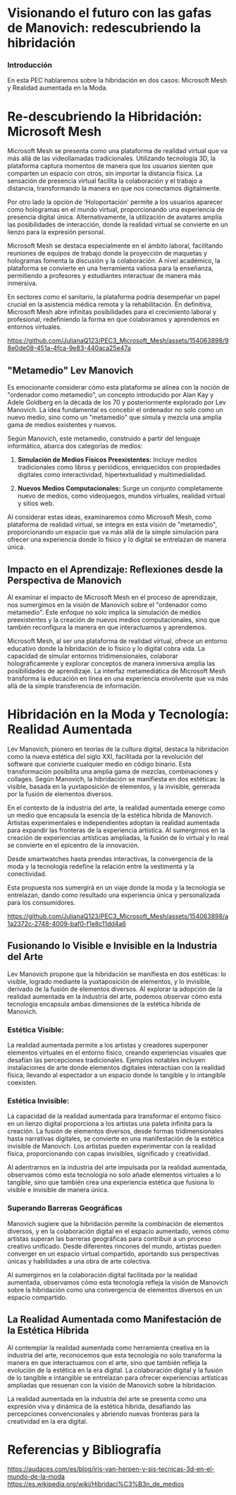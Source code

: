 # Visionando el futuro con las gafas de Manovich: redescubriendo la hibridación
### Introducción
En esta PEC hablaremos sobre la hibridación en dos casos: Microsoft Mesh y Realidad aumentada en la Moda.
# Re-descubriendo la Hibridación: Microsoft Mesh 

Microsoft Mesh se presenta como una plataforma de realidad virtual que va más allá de las videollamadas tradicionales. Utilizando tecnología 3D, la plataforma captura momentos de manera que los usuarios sienten que comparten un espacio con otros, sin importar la distancia física. La sensación de presencia virtual facilita la colaboración y el trabajo a distancia, transformando la manera en que nos conectamos digitalmente.

Por otro lado la opción de 'Holoportación' permite a los usuarios aparecer como hologramas en el mundo virtual, proporcionando una experiencia de presencia digital única. Alternativamente, la utilización de avatares amplía las posibilidades de interacción, donde la realidad virtual se convierte en un lienzo para la expresión personal.

Microsoft Mesh se destaca especialmente en el ámbito laboral, facilitando reuniones de equipos de trabajo donde la proyección de maquetas y hologramas fomenta la discusión y la colaboración. A nivel académico, la plataforma se convierte en una herramienta valiosa para la enseñanza, permitiendo a profesores y estudiantes interactuar de manera más inmersiva.

En sectores como el sanitario, la plataforma podría desempeñar un papel crucial en la asistencia médica remota y la rehabilitación. En definitiva, Microsoft Mesh abre infinitas posibilidades para el crecimiento laboral y profesional, redefiniendo la forma en que colaboramos y aprendemos en entornos virtuales.


https://github.com/JulianaQ123/PEC3_Microsoft_Mesh/assets/154063898/98e0de08-451a-4fca-9e83-440aca25e47a


## "Metamedio" Lev Manovich

Es emocionante considerar cómo esta plataforma se alinea con la noción de "ordenador como metamedio", un concepto introducido por Alan Kay y Adele Goldberg en la década de los 70 y posteriormente explorado por Lev Manovich. La idea fundamental es concebir el ordenador no solo como un nuevo medio, sino como un "metamedio" que simula y mezcla una amplia gama de medios existentes y nuevos.

Según Manovich, este metamedio, construido a partir del lenguaje informático, abarca dos categorías de medios:

1. **Simulación de Medios Físicos Preexistentes:** Incluye medios tradicionales como libros y periódicos, enriquecidos con propiedades digitales como interactividad, hipertextualidad y multimedialidad.

2. **Nuevos Medios Computacionales:** Surge un conjunto completamente nuevo de medios, como videojuegos, mundos virtuales, realidad virtual y sitios web.

Al considerar estas ideas, examinaremos cómo Microsoft Mesh, como plataforma de realidad virtual, se integra en esta visión de "metamedio", proporcionando un espacio que va más allá de la simple simulación para ofrecer una experiencia donde lo físico y lo digital se entrelazan de manera única.

## Impacto en el Aprendizaje: Reflexiones desde la Perspectiva de Manovich

Al examinar el impacto de Microsoft Mesh en el proceso de aprendizaje, nos sumergimos en la visión de Manovich sobre el "ordenador como metamedio". Este enfoque no solo implica la simulación de medios preexistentes y la creación de nuevos medios computacionales, sino que también reconfigura la manera en que interactuamos y aprendemos.

Microsoft Mesh, al ser una plataforma de realidad virtual, ofrece un entorno educativo donde la hibridación de lo físico y lo digital cobra vida. La capacidad de simular entornos tridimensionales, colaborar holográficamente y explorar conceptos de manera inmersiva amplía las posibilidades de aprendizaje. La interfaz metamediática de Microsoft Mesh transforma la educación en línea en una experiencia envolvente que va más allá de la simple transferencia de información.

# Hibridación en la Moda y Tecnología: Realidad Aumentada 

Lev Manovich, pionero en teorías de la cultura digital, destaca la hibridación como la nueva estética del siglo XXI, facilitada por la revolución del software que convierte cualquier medio en código binario. Esta transformación posibilita una amplia gama de mezclas, combinaciones y collages. Según Manovich, la hibridación se manifiesta en dos estéticas: la visible, basada en la yuxtaposición de elementos, y la invisible, generada por la fusión de elementos diversos.

En el contexto de la industria del arte, la realidad aumentada emerge como un medio que encapsula la esencia de la estética híbrida de Manovich. Artistas experimentales e independientes adoptan la realidad aumentada para expandir las fronteras de la experiencia artística. Al sumergirnos en la creación de experiencias artísticas ampliadas, la fusión de lo virtual y lo real se convierte en el epicentro de la innovación.

Desde smartwatches hasta prendas interactivas, la convergencia de la moda y la tecnología redefine la relación entre la vestimenta y la conectividad.

Esta propuesta nos sumergirá en un viaje donde la moda y la tecnología se entrelazan, dando como resultado una experiencia única y personalizada para los consumidores.


https://github.com/JulianaQ123/PEC3_Microsoft_Mesh/assets/154063898/a1a2372c-2748-4009-baf0-f1e8c11dd4a6


## Fusionando lo Visible e Invisible en la Industria del Arte

Lev Manovich propone que la hibridación se manifiesta en dos estéticas: lo visible, logrado mediante la yuxtaposición de elementos, y lo invisible, derivado de la fusión de elementos diversos. Al explorar la adopción de la realidad aumentada en la industria del arte, podemos observar cómo esta tecnología encapsula ambas dimensiones de la estética híbrida de Manovich.

### Estética Visible:

La realidad aumentada permite a los artistas y creadores superponer elementos virtuales en el entorno físico, creando experiencias visuales que desafían las percepciones tradicionales. Ejemplos notables incluyen instalaciones de arte donde elementos digitales interactúan con la realidad física, llevando al espectador a un espacio donde lo tangible y lo intangible coexisten.

### Estética Invisible:

La capacidad de la realidad aumentada para transformar el entorno físico en un lienzo digital proporciona a los artistas una paleta infinita para la creación. La fusión de elementos diversos, desde formas tridimensionales hasta narrativas digitales, se convierte en una manifestación de la estética invisible de Manovich. Los artistas pueden experimentar con la realidad física, proporcionando con capas invisibles, significado y creatividad.

Al adentrarnos en la industria del arte impulsada por la realidad aumentada, observamos cómo esta tecnología no solo añade elementos virtuales a lo tangible, sino que también crea una experiencia estética que fusiona lo visible e invisible de manera única.

### Superando Barreras Geográficas

Manovich sugiere que la hibridación permite la combinación de elementos diversos, y en la colaboración digital en el espacio aumentado, vemos cómo artistas superan las barreras geográficas para contribuir a un proceso creativo unificado. Desde diferentes rincones del mundo, artistas pueden converger en un espacio virtual compartido, aportando sus perspectivas únicas y habilidades a una obra de arte colectiva.

Al sumergirnos en la colaboración digital facilitada por la realidad aumentada, observamos cómo esta tecnología refleja la visión de Manovich sobre la hibridación como una convergencia de elementos diversos en un espacio compartido.

## La Realidad Aumentada como Manifestación de la Estética Híbrida

Al contemplar la realidad aumentada como herramienta creativa en la industria del arte, reconocemos que esta tecnología no solo transforma la manera en que interactuamos con el arte, sino que también refleja la evolución de la estética en la era digital. La colaboración digital y la fusión de lo tangible e intangible se entrelazan para ofrecer experiencias artísticas ampliadas que resuenan con la visión de Manovich sobre la hibridación.

La realidad aumentada en la industria del arte se presenta como una expresión viva y dinámica de la estética híbrida, desafiando las percepciones convencionales y abriendo nuevas fronteras para la creatividad en la era digital.

# Referencias y Bibliografía
https://audaces.com/es/blog/iris-van-herpen-y-sis-tecnicas-3d-en-el-mundo-de-la-moda
https://es.wikipedia.org/wiki/Hibridaci%C3%B3n_de_medios


